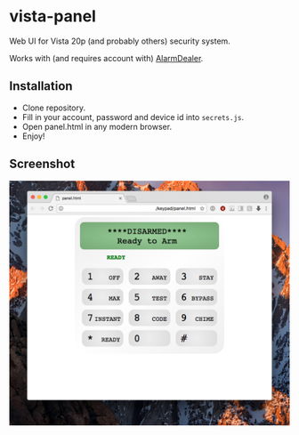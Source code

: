 # vista-panel

Web UI for Vista 20p (and probably others) security system.

Works with (and requires account with) [AlarmDealer](https://alarmdealer.com).

## Installation

- Clone repository.
- Fill in your account, password and device id into `secrets.js`.
- Open panel.html in any modern browser.
- Enjoy!

## Screenshot

![Screenshot](panel.png)
